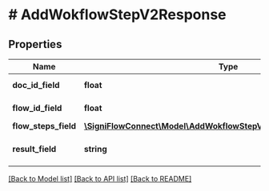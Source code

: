 # # AddWokflowStepV2Response

## Properties

Name | Type | Description | Notes
------------ | ------------- | ------------- | -------------
**doc_id_field** | **float** | Document ID field. |
**flow_id_field** | **float** | Document flow ID field |
**flow_steps_field** | [**\SigniFlowConnect\Model\AddWokflowStepV2ResponseFlowStepsField[]**](AddWokflowStepV2ResponseFlowStepsField.md) |  |
**result_field** | **string** | Displays the result of the call. |

[[Back to Model list]](../../README.md#models) [[Back to API list]](../../README.md#endpoints) [[Back to README]](../../README.md)
